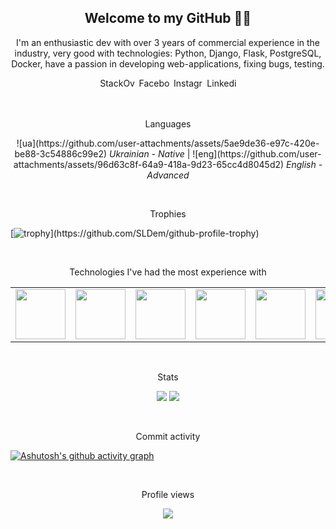<h2 align="center">Welcome to my GitHub 👋😀</h2>

<p align="center">
I'm an enthusiastic dev with over 3 years of commercial experience in the industry, very good with technologies: Python, Django, Flask, PostgreSQL, Docker, have a passion in developing web-applications, fixing bugs, testing.
</p>

<p align="center">
<a href="https://stackoverflow.com/users/14535309/sldem"><img src="https://img.shields.io/badge/StackOverflow-orange" alt="StackOverflow" width="60" height="17"></a> <a href="https://www.facebook.com/slavko.dem/"><img src="https://img.shields.io/badge/Facebook-blue" alt="Facebook" width="50" height="17"></a> <a href="https://www.instagram.com/yaroslav8342/"><img src="https://img.shields.io/badge/Instagram-ee76f2" alt="Instagram" width="50" height="17"></a> <a href="https://www.linkedin.com/in/yaroslav-demtsiukh/"><img src="https://img.shields.io/badge/Linkedin-20abc6" alt="Linkedin" width="50" height="17"></a>
</p>

<br>
<p align="center">
Languages
</p>

<p align="center">
![ua](https://github.com/user-attachments/assets/5ae9de36-e97c-420e-be88-3c54886c99e2) <i>Ukrainian - Native</i> | 
![eng](https://github.com/user-attachments/assets/96d63c8f-64a9-418a-9d23-65cc4d8045d2) <i>English - Advanced</i>
</p>

<br>
<p align="center">
Trophies
</p>

[![trophy](https://github-profile-trophy.vercel.app/?username=SLDem&rank=-?)](https://github.com/SLDem/github-profile-trophy)

<br>
<p align="center">
Technologies I've had the most experience with
</p>

<table align="center" style="width: 100%; border: none;" cellspacing="0" cellpadding="0" border="0">
  <tr>
    <td><img height=80 width=80 src="https://cdn.jsdelivr.net/gh/devicons/devicon@latest/icons/python/python-original-wordmark.svg"/></td>
    <td><img height=80 width=80 src="https://cdn.jsdelivr.net/gh/devicons/devicon@latest/icons/postgresql/postgresql-original-wordmark.svg" /></td>
    <td><img height=80 width=80 src="https://cdn.jsdelivr.net/gh/devicons/devicon@latest/icons/mongodb/mongodb-original-wordmark.svg" /></td>
    <td><img height=80 width=80 src="https://cdn.jsdelivr.net/gh/devicons/devicon@latest/icons/kubernetes/kubernetes-original-wordmark.svg" /></td>
    <td><img height=80 width=80 src="https://cdn.jsdelivr.net/gh/devicons/devicon@latest/icons/docker/docker-original-wordmark.svg" /></td>
    <td><img height=80 width=80 src="https://cdn.jsdelivr.net/gh/devicons/devicon@latest/icons/nginx/nginx-original.svg" /></td>
    <td><img height=80 width=80 src="https://cdn.jsdelivr.net/gh/devicons/devicon@latest/icons/django/django-plain-wordmark.svg" /></td>
    <td><img height=80 width=80 src="https://cdn.jsdelivr.net/gh/devicons/devicon@latest/icons/flask/flask-original-wordmark.svg" /></td>
  </tr>
</table>

<br>
<p align="center">
Stats
</p>

<p align="center">
<a href="https://github.com/anuraghazra/github-readme-stats"><img src="https://github-readme-stats.vercel.app/api/top-langs/?username=SLDem"></a>  <img src="https://github-readme-stats.vercel.app/api?username=SLDem&show_icons=true&line_height=40">
</p>

<br>
<p align="center">
Commit activity
</p>

[![Ashutosh's github activity graph](https://github-readme-activity-graph.vercel.app/graph?username=SLDem&theme=github-compact)](https://github.com/ashutosh00710/github-readme-activity-graph)

<br>
<p align="center">
Profile views
</p>

<p align="center">
  <a href="https://u8views.com/github/SLDem"><img src="https://u8views.com/api/v1/github/profiles/60467780/views/day-week-month-total-count.svg"></a>
</p>

